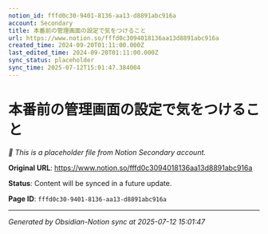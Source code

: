 ```yaml
---
notion_id: fffd0c30-9401-8136-aa13-d8891abc916a
account: Secondary
title: 本番前の管理画面の設定で気をつけること
url: https://www.notion.so/fffd0c3094018136aa13d8891abc916a
created_time: 2024-09-20T01:11:00.000Z
last_edited_time: 2024-09-20T01:11:00.000Z
sync_status: placeholder
sync_time: 2025-07-12T15:01:47.384004
---
```


# 本番前の管理画面の設定で気をつけること

*🔄 This is a placeholder file from Notion Secondary account.*

**Original URL**: https://www.notion.so/fffd0c3094018136aa13d8891abc916a

**Status**: Content will be synced in a future update.

**Page ID**: `fffd0c30-9401-8136-aa13-d8891abc916a`

---

*Generated by Obsidian-Notion sync at 2025-07-12 15:01:47*
